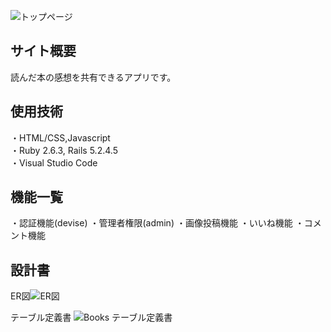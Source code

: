 ![トップページ](https://user-images.githubusercontent.com/72184121/115503662-bedd0900-a2b1-11eb-8e91-c9dc1122d820.jpg)

## サイト概要
読んだ本の感想を共有できるアプリです。


## 使用技術
・HTML/CSS,Javascript<br>
・Ruby 2.6.3, Rails 5.2.4.5<br>
・Visual Studio Code


## 機能一覧
・認証機能(devise)
・管理者権限(admin)
・画像投稿機能
・いいね機能
・コメント機能


## 設計書
ER図![ER図](https://user-images.githubusercontent.com/72184121/115503701-d0261580-a2b1-11eb-8ae6-71942d496a12.jpg)


テーブル定義書
![Books テーブル定義書](https://user-images.githubusercontent.com/72184121/115503747-e633d600-a2b1-11eb-8724-6f090d6d2e1e.jpg)
